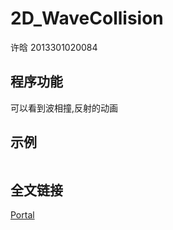 # 2D_WaveCollision
许晗 2013301020084
## 程序功能
可以看到波相撞,反射的动画

## 示例
![]()

## 全文链接
[Portal](https://www.zybuluo.com/MilCOS/note/396067)

